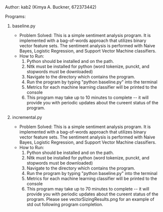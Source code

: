 Author: kab2 (Kimya A. Buckner, 672373442)


Programs: 
1. baseline.py
    - Problem Solved: This is a simple sentiment analysis program. It is implemented with a bag-of-words approach that utilizes binary vector  feature sets. The sentiment analysis is performed with Naive Bayes, Logistic Regression, and Support Vector Machine classifiers.
    - How to Run: 
        1. Python should be installed and on the path.
        2. Nltk must be installed for python (word tokenize, punckt, and stopwords must be downloaded)
        3. Navigate to the directory which contains the program.
        4. Run the program by typing "python baseline.py" into the terminal
        5. Metrics for each machine learning classifier will be printed to the console
        6. This program may take up to 10 minutes to complete -- it will provide you with periodic updates about the cureent status of the program. 

2. incremental.py 
    - Problem Solved: This is a simple sentiment analysis program. It is implemented with a bag-of-words approach that utilizes binary vector  feature sets. The sentiment analysis is performed with Naive Bayes, Logistic Regression, and Support Vector Machine classifiers.
    - How to Run: 
        1. Python should be installed and on the path.
        2. Nltk must be installed for python (word tokenize, punckt, and stopwords must be downloaded)
        3. Navigate to the directory which contains the program.
        4. Run the program by typing "python baseline.py" into the terminal
        5. Metrics for each machine learning classifier will be printed to the console
        6. This program may take up to 70 minutes to complete -- it will provide you with periodic updates about the cureent status of the program. Please see vectorSizingResults.png for an example of std out following program completion. 
